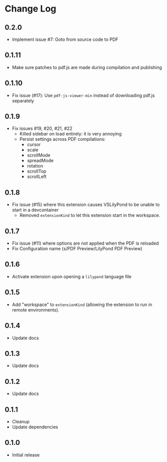 # Change Log

## 0.2.0
- Implement issue #7: Goto from source code to PDF

## 0.1.11
- Make sure patches to pdf.js are made during compilation and publishing

## 0.1.10
- Fix issue (#17): Use `pdf-js-viewer-min` instead of downloading pdf.js separately

## 0.1.9
- Fix issues #19, #20, #21, #22
  - Killed sidebar on load entirely: it is very annoying
  - Persist settings across PDF compilations:
    - cursor
    - scale
    - scrollMode
    - spreadMode
    - rotation
    - scrollTop
    - scrollLeft

## 0.1.8
- Fix issue (#15) where this extension causes VSLilyPond to be unable to start in a devcontainer
  - Removed `extensionKind` to let this extension start in the workspace.

## 0.1.7
- Fix issue (#11) where options are not applied when the PDF is reloaded
- Fix Configuration name (s/PDF Preview/LilyPond PDF Preview)

## 0.1.6
- Activate extension upon opening a `lilypond` language file

## 0.1.5
- Add "workspace" to `extensionKind` (allowing the extension to run in remote environments).

## 0.1.4
- Update docs

## 0.1.3
- Update docs

## 0.1.2
- Update docs

## 0.1.1
- Cleanup
- Update dependencies

## 0.1.0

- Initial release